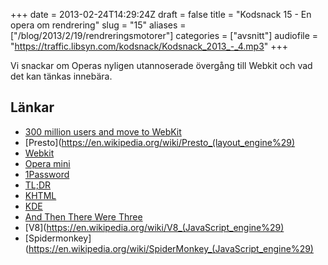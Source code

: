 +++
date = 2013-02-24T14:29:24Z
draft = false
title = "Kodsnack 15 - En opera om rendrering"
slug = "15"
aliases = ["/blog/2013/2/19/rendreringsmotorer"]
categories = ["avsnitt"]
audiofile = "https://traffic.libsyn.com/kodsnack/Kodsnack_2013_-_4.mp3"
+++

Vi snackar om Operas nyligen utannoserade övergång till Webkit och vad det kan tänkas innebära.

## Länkar ##

* [300 million users and move to WebKit](http://my.opera.com/ODIN/blog/300-million-users-and-move-to-webkit)
* [Presto](https://en.wikipedia.org/wiki/Presto_(layout_engine%29)
* [Webkit](https://en.wikipedia.org/wiki/WebKit)
* [Opera mini](https://en.wikipedia.org/wiki/Opera_mini)
* [1Password](https://agilebits.com/onepassword)
* [TL;DR](https://en.wikipedia.org/wiki/Wikipedia:Too_long;_didn%27t_read)
* [KHTML](https://en.wikipedia.org/wiki/Khtml)
* [KDE](https://en.wikipedia.org/wiki/KDE)
* [And Then There Were Three](http://robert.ocallahan.org/2013/02/and-then-there-were-three.html)
* [V8](https://en.wikipedia.org/wiki/V8_(JavaScript_engine%29)
* [Spidermonkey](https://en.wikipedia.org/wiki/SpiderMonkey_(JavaScript_engine%29)

